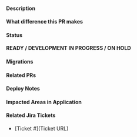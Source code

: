 #### Description


#### What difference this PR makes


#### Status

**READY / DEVELOPMENT IN PROGRESS / ON HOLD**


#### Migrations


#### Related PRs


#### Deploy Notes


#### Impacted Areas in Application


#### Related Jira Tickets
* [Ticket #](Ticket URL)
